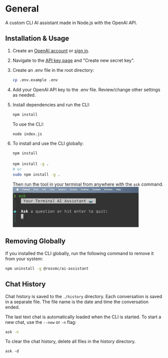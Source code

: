 # General 
A custom CLI AI assistant made in Node.js with the OpenAI API.

## Installation & Usage
1. Create an [OpenAI account](https://platform.openai.com/signup) or [sign in](https://platform.openai.com/login).
2. Navigate to the [API key page](https://platform.openai.com/account/api-keys) and "Create new secret key".
3. Create an .env file in the root directory:
    ```bash
    cp .env.example .env
    ```
4. Add your OpenAI API key to the .env file. Review/change other settings as needed.

5. Install dependencies and run the CLI:
    ```bash
    npm install
    ```

    To use the CLI:
    ```bash
    node index.js
    ```

6. To install and use the CLI globally:
    ```bash
    npm install

    npm install -g .
    # or
    sudo npm install -g .
    ```

    Then run the tool in your terminal from anywhere with the `ask` command.    
    <img src="./assets/screen-shot.png" width="400">

## Removing Globally
If you installed the CLI globally, run the following command to remove it from your system:
```bash
npm uninstall -g @rossmc/ai-assistant
```

## Chat History
Chat history is saved to the `./history` directory. Each conversation is saved in a separate file. The file name is the date and time the conversation ended.

The last text chat is automatically loaded when the CLI is started. To start a new chat, use the `--new` or `-n` flag:
```bash
ask -n
```

To clear the chat history, delete all files in the history directory.
```
ask -d
```
